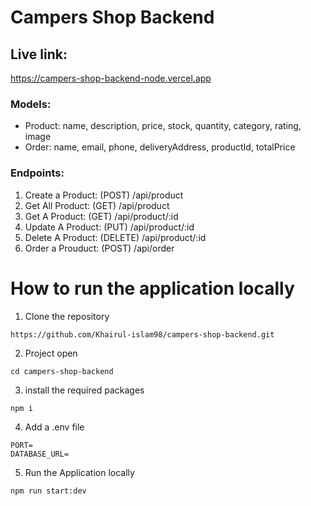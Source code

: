 # Campers Shop Backend

## Live link:

https://campers-shop-backend-node.vercel.app



### Models:

- Product: name, description, price, stock, quantity, category, rating, image
- Order: name, email, phone, deliveryAddress, productId, totalPrice

### Endpoints:


1. Create a Product: (POST) /api/product 
2. Get All Product: (GET) /api/product
3. Get A Product: (GET) /api/product/:id
4. Update A Product: (PUT) /api/product/:id 
5. Delete A Product: (DELETE) /api/product/:id
6. Order a Prouduct: (POST) /api/order 


# How to run the application locally

1. Clone the repository

```
https://github.com/Khairul-islam98/campers-shop-backend.git
```

2. Project open

```
cd campers-shop-backend
```

3. install the required packages

```
npm i
```

4. Add a .env file

```
PORT=
DATABASE_URL=

```

5. Run the Application locally

```
npm run start:dev
```
